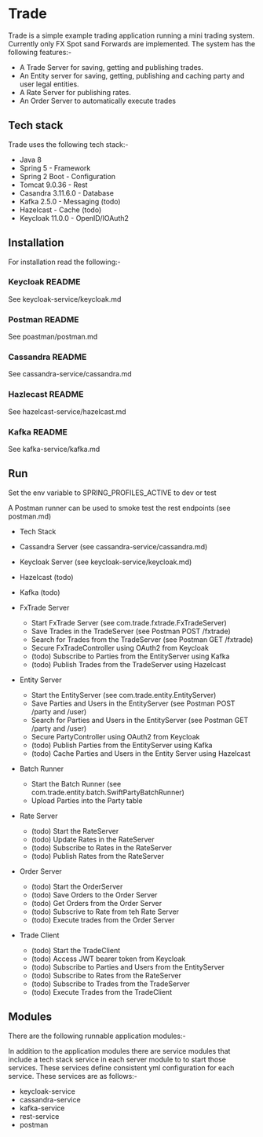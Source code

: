 # Trade

Trade is a simple example trading application running a mini trading system.
Currently only FX Spot sand Forwards are implemented. The system has the following 
features:-

- A Trade Server for saving, getting and publishing trades.
- An Entity server for saving, getting, publishing and caching party and user legal entities.
- A Rate Server for publishing rates.
- An Order Server to automatically execute trades 

## Tech stack 

Trade uses the following tech stack:-

- Java 8
- Spring 5 - Framework
- Spring 2 Boot - Configuration
- Tomcat 9.0.36 - Rest
- Casandra 3.11.6.0 - Database 
- Kafka 2.5.0 - Messaging (todo)
- Hazelcast - Cache (todo)
- Keycloak 11.0.0 - OpenID/IOAuth2

## Installation 
For installation read the following:-

### Keycloak README

See keycloak-service/keycloak.md

### Postman README

See poastman/postman.md

### Cassandra README

See cassandra-service/cassandra.md

### Hazlecast README

See hazelcast-service/hazelcast.md

### Kafka README

See kafka-service/kafka.md

## Run 

Set the env variable to SPRING_PROFILES_ACTIVE to dev or test

A Postman runner can be used to smoke test the rest endpoints (see postman.md)

- Tech Stack
 - Cassandra Server (see cassandra-service/cassandra.md)
 - Keycloak Server (see keycloak-service/keycloak.md)
 - Hazelcast (todo)
 - Kafka (todo)

- FxTrade Server 
  - Start FxTrade Server (see com.trade.fxtrade.FxTradeServer)
  - Save Trades in the TradeServer (see Postman POST /fxtrade)
  - Search for Trades from the TradeServer (see Postman GET /fxtrade)
  - Secure FxTradeController using OAuth2 from Keycloak
  - (todo) Subscribe to Parties from the EntityServer using Kafka
  - (todo) Publish Trades from the TradeServer using Hazelcast

- Entity Server
  - Start the EntityServer (see com.trade.entity.EntityServer)
  - Save Parties and Users in the EntityServer (see Postman POST /party and /user)
  - Search for Parties and Users in the EntityServer (see Postman GET /party and /user)
  - Secure PartyController using OAuth2 from Keycloak
  - (todo) Publish Parties from the EntityServer using Kafka
  - (todo) Cache Parties and Users in the Entity Server using Hazelcast

- Batch Runner
  - Start the Batch Runner (see com.trade.entity.batch.SwiftPartyBatchRunner)
  - Upload Parties into the Party table
  
- Rate Server
  - (todo) Start the RateServer
  - (todo) Update Rates in the RateServer
  - (todo) Subscribe to Rates in the RateServer
  - (todo) Publish Rates from the RateServer

- Order Server
  - (todo) Start the OrderServer
  - (todo) Save Orders to the Order Server
  - (todo) Get Orders from the Order Server
  - (todo) Subscrive to Rate from teh Rate Server
  - (todo) Execute trades from the Order Server

- Trade Client
  - (todo) Start the TradeClient
  - (todo) Access JWT bearer token from Keycloak
  - (todo) Subscribe to Parties and Users from the EntityServer
  - (todo) Subscribe to Rates from the RateServer
  - (todo) Subscribe to Trades from the TradeServer 
  - (todo) Execute Trades from the TradeClient

## Modules

There are the following runnable application modules:-

In addition to the application modules there are service modules that include
a tech stack service in each server module to to start those services. These 
services define consistent yml configuration for each service. These services 
are as follows:-

- keycloak-service
- cassandra-service
- kafka-service
- rest-service
- postman


